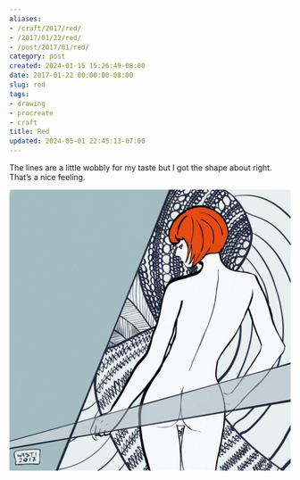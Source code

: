 ```yaml
---
aliases:
- /craft/2017/red/
- /2017/01/22/red/
- /post/2017/01/red/
category: post
created: 2024-01-15 15:26:49-08:00
date: 2017-01-22 00:00:00-08:00
slug: red
tags:
- drawing
- procreate
- craft
title: Red
updated: 2024-05-01 22:45:13-07:00
---
```


The lines are a little wobbly for my taste but I got the shape about right. That’s a nice feeling.

![attachments/img/2017/cover-2017-01-22.jpg](../../../attachments/img/2017/cover-2017-01-22.jpg)